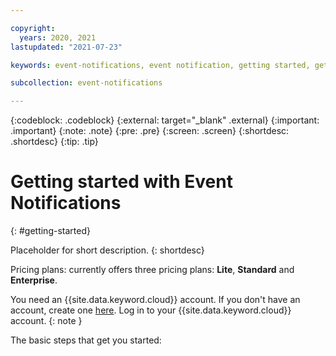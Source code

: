 ```yaml
---

copyright:
  years: 2020, 2021
lastupdated: "2021-07-23"

keywords: event-notifications, event notification, getting started, getting started with event notifications

subcollection: event-notifications

---
```


{:codeblock: .codeblock}
{:external: target="_blank" .external}
{:important: .important}
{:note: .note}
{:pre: .pre}
{:screen: .screen}
{:shortdesc: .shortdesc}
{:tip: .tip}

# Getting started with Event Notifications
{: #getting-started}

 Placeholder for short description.
{: shortdesc}

Pricing plans: currently offers three pricing plans: **Lite**, **Standard** and **Enterprise**.  

You need an {{site.data.keyword.cloud}} account. If you don't have an account, create one [here](https://cloud.ibm.com/registration/). Log in to your {{site.data.keyword.cloud}} account.
{: note }

The basic steps that get you started:
